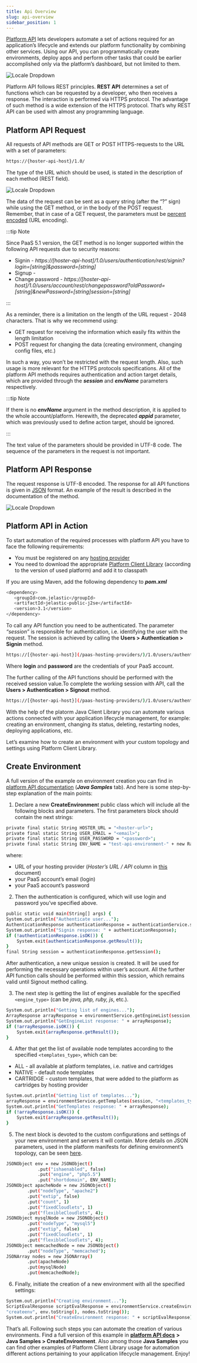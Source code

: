 ```yaml
---
title: Api Overview
slug: api-overview
sidebar_position: 1
---
```


<!-- ## Platform API -->

[Platform API](https://cloudmydc.com/) lets developers automate a set of actions required for an application’s lifecycle and extends our platform functionality by combining other services. Using our API, you can programmatically create environments, deploy apps and perform other tasks that could be earlier accomplished only via the platform’s dashboard, but not limited to them.

<div style={{
    display:'flex',
    justifyContent: 'center',
    margin: '0 0 1rem 0'
}}>

![Locale Dropdown](./img/APIOverview/01-platform-api.png)

</div>

Platform API follows REST principles. **REST API** determines a set of functions which can be requested by a developer, who then receives a response. The interaction is performed via HTTPS protocol. The advantage of such method is a wide extension of the HTTPS protocol. That’s why REST API can be used with almost any programming language.

## Platform API Request

All requests of API methods are GET or POST HTTPS-requests to the URL with a set of parameters:

```bash
https://{hoster-api-host}/1.0/
```

The type of the URL which should be used, is stated in the description of each method (REST field).

<div style={{
    display:'flex',
    justifyContent: 'center',
    margin: '0 0 1rem 0'
}}>

![Locale Dropdown](./img/APIOverview/02-rest-link.png)

</div>

The data of the request can be sent as a query string (after the “?” sign) while using the GET method, or in the body of the POST request. Remember, that in case of a GET request, the parameters must be [percent encoded](https://en.wikipedia.org/wiki/Percent-encoding) (URL encoding).

:::tip Note

Since PaaS 5.1 version, the GET method is no longer supported within the following API requests due to security reasons:

- Signin - _https://[hoster-api-host]/1.0/users/authentication/rest/signin?login=[string]&password=[string]_
- Signup -
- Change password - _https://[hoster-api-host]/1.0/users/account/rest/changepassword?oldPassword=[string]&newPassword=[string]session=[string]_

:::

As a reminder, there is a limitation on the length of the URL request - 2048 characters. That is why we recommend using:

- GET request for receiving the information which easily fits within the length limitation
- POST request for changing the data (creating environment, changing config files, etc.)

In such a way, you won’t be restricted with the request length. Also, such usage is more relevant for the HTTPS protocols specifications. All of the platform API methods requires authentication and action target details, which are provided through the **_session_** and **_envName_** parameters respectively.

:::tip Note

If there is no **_envName_** argument in the method description, it is applied to the whole account/platform. Herewith, the deprecated **_appid_** parameter, which was previously used to define action target, should be ignored.

:::

The text value of the parameters should be provided in UTF-8 code. The sequence of the parameters in the request is not important.

## Platform API Response

The request response is UTF-8 encoded. The response for all API functions is given in [JSON](https://en.wikipedia.org/wiki/JSON) format. An example of the result is described in the documentation of the method.

<div style={{
    display:'flex',
    justifyContent: 'center',
    margin: '0 0 1rem 0'
}}>

![Locale Dropdown](./img/APIOverview/03-signin-method.png)

</div>

## Platform API in Action

To start automation of the required processes with platform API you have to face the following requirements:

- You must be registered on any [hosting provider](/quickstart/hosters-list-&-info)
- You need to download the appropriate [Platform Client Library](https://mvnrepository.com/artifact/com.jelastic/jelastic-public-j2se) (according to the version of used platform) and add it to classpath

If you are using Maven, add the following dependency to **_pom.xml_**

```bash
<dependency>
   <groupId>com.jelastic</groupId>
   <artifactId>jelastic-public-j2se</artifactId>
   <version>3.1</version>
</dependency>
```

To call any API function you need to be authenticated. The parameter _“session”_ is responsible for authentication, i.e. identifying the user with the request. The session is achieved by calling the **Users > Authentication > Signin** method.

```bash
https://[{hoster-api-host}](/paas-hosting-providers/)/1.0/users/authentication/rest/signin?login=[string]&password=[string]
```

Where **login** and **password** are the credentials of your PaaS account.

The further calling of the API functions should be performed with the received session value.To complete the working session with API, call the **Users > Authentication > Signout** method.

```bash
https://[{hoster-api-host}](/paas-hosting-providers/)/1.0/users/authentication/rest/signout?session=[string]
```

With the help of the platorm Java Client Library you can automate various actions connected with your application lifecycle management, for example: creating an environment, changing its status, deleting, restarting nodes, deploying applications, etc.

Let’s examine how to create an environment with your custom topology and settings using Platform Client Library.

## Create Environment

A full version of the example on environment creation you can find in [platform API documentation](https://cloudmydc.com/) (**_Java Samples_** tab). And here is some step-by-step explanation of the main points:

1. Declare a new **CreateEnvironmen**t public class which will include all the following blocks and parameters. The first parameters block should contain the next strings:

```bash
private final static String HOSTER_URL = "<hoster-url>";
private final static String USER_EMAIL = "<email>";
private final static String USER_PASSWORD = "<password>";
private final static String ENV_NAME = "test-api-environment-" + new Random().nextInt(100);
```

where:

- URL of your hosting provider (_Hoster’s URL / API_ column in [this](/quickstart/hosters-list-&-info) document)
- your PaaS account’s email (login)
- your PaaS account’s password

2. Then the authentication is configured, which will use login and password you’ve specified above.

```bash
public static void main(String[] args) {
System.out.println("Authenticate user...");
AuthenticationResponse authenticationResponse = authenticationService.signin(USER_EMAIL, USER_PASSWORD);
System.out.println("Signin response: " + authenticationResponse);
if (!authenticationResponse.isOK()) {
    System.exit(authenticationResponse.getResult());
}
final String session = authenticationResponse.getSession();
```

After authentication, a new unique session is created. It will be used for performing the necessary operations within user’s account. All the further API function calls should be performed within this session, which remains valid until Signout method calling.

3. The next step is getting the list of engines available for the specified `<engine_type>` (can be _java, php, ruby, js_, etc.).

```bash
System.out.println("Getting list of engines...");
ArrayResponse arrayResponse = environmentService.getEngineList(session, "<engine_type>");
System.out.println("GetEngineList response: " + arrayResponse);
if (!arrayResponse.isOK()) {
    System.exit(arrayResponse.getResult());
}
```

4. After that get the list of available node templates according to the specified `<templates_type>`, which can be:

- ALL - all available at platform templates, i.e. native and cartridges
- NATIVE - default node templates
- CARTRIDGE - custom templates, that were added to the platform as cartridges by hosting provider

```bash
System.out.println("Getting list of templates...");
arrayResponse = environmentService.getTemplates(session, "<templates_type>", false);
System.out.println("GetTemplates response: " + arrayResponse);
if (!arrayResponse.isOK()) {
    System.exit(arrayResponse.getResult());
}
```

5. The next block is devoted to the custom configurations and settings of your new environment and servers it will contain. More details on JSON parameters, used in the platform manifests for defining environment’s topology, can be seen [here](/deployment-tools/cloud-scripting-&-jps/application-manifest).

```bash
JSONObject env = new JSONObject()
            .put("ishaenabled", false)
            .put("engine", "php5.5")
            .put("shortdomain", ENV_NAME);
JSONObject apacheNode = new JSONObject()
        .put("nodeType", "apache2")
        .put("extip", false)
        .put("count", 1)
        .put("fixedCloudlets", 1)
        .put("flexibleCloudlets", 4);
JSONObject mysqlNode = new JSONObject()
        .put("nodeType", "mysql5")
        .put("extip", false)
        .put("fixedCloudlets", 1)
        .put("flexibleCloudlets", 4);
JSONObject memcachedNode = new JSONObject()
        .put("nodeType", "memcached");
JSONArray nodes = new JSONArray()
        .put(apacheNode)
        .put(mysqlNode)
        .put(memcachedNode);
```

6. Finally, initiate the creation of a new environment with all the specified settings:

```bash
System.out.println("Creating environment...");
ScriptEvalResponse scriptEvalResponse = environmentService.createEnvironment(session,
"createenv", env.toString(), nodes.toString());
System.out.println("CreateEnvironment response: " + scriptEvalResponse);
```

That’s all. Following such steps you can automate the creation of various environments. Find a full version of this example in [**platform API docs**](https://cloudmydc.com/) **> Java Samples > CreateEnvironment**. Also among those **Java Samples** you can find other examples of Platform Client Library usage for automation different actions pertaining to your application lifecycle management. Enjoy!
